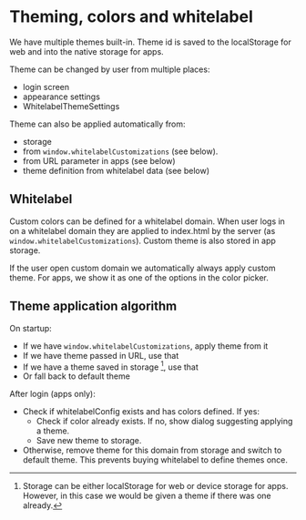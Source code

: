 # Theming, colors and whitelabel

We have multiple themes built-in. Theme id is saved to the localStorage for web and into the native storage for apps.

Theme can be changed by user from multiple places:

- login screen
- appearance settings
- WhitelabelThemeSettings

Theme can also be applied automatically from:

- storage
- from `window.whitelabelCustomizations` (see below).
- from URL parameter in apps (see below)
- theme definition from whitelabel data (see below)

## Whitelabel

Custom colors can be defined for a whitelabel domain. When user logs in on a whitelabel domain they are applied to
index.html by the server (as `window.whitelabelCustomizations`). Custom theme is also stored in app storage.

If the user open custom domain we automatically always apply custom theme. For apps, we show it as one of the options in
the color picker.

## Theme application algorithm

On startup:

- If we have `window.whitelabelCustomizations`, apply theme from it
- If we have theme passed in URL, use that
- If we have a theme saved in storage [^1], use that
- Or fall back to default theme

[^1]: Storage can be either localStorage for web or device storage for apps. However, in this case we would be given a
theme if there was one already.

After login (apps only):

- Check if whitelabelConfig exists and has colors defined. If yes:
	- Check if color already exists. If no, show dialog suggesting applying a theme.
	- Save new theme to storage.
- Otherwise, remove theme for this domain from storage and switch to default theme. This prevents buying whitelabel to
  define themes once.